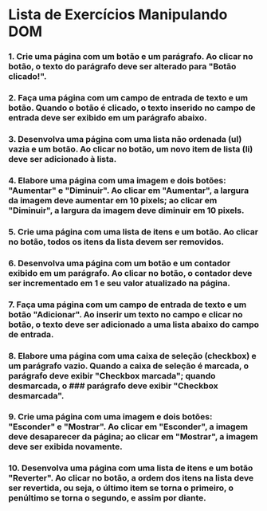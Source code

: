 #  Lista de Exercícios Manipulando DOM
###  1. Crie uma página com um botão e um parágrafo. Ao clicar no botão, o texto do parágrafo deve ser alterado para "Botão clicado!".
 ### 2. Faça uma página com um campo de entrada de texto e um botão. Quando o botão é clicado, o texto inserido no campo de entrada deve ser exibido em um parágrafo abaixo.
### 3. Desenvolva uma página com uma lista não ordenada (ul) vazia e um botão. Ao clicar no botão, um novo item de lista (li) deve ser adicionado à lista.
 ### 4. Elabore uma página com uma imagem e dois botões: "Aumentar" e "Diminuir". Ao clicar em "Aumentar", a largura da imagem deve aumentar em 10 pixels; ao clicar em "Diminuir", a largura da imagem deve diminuir em 10 pixels.
### 5. Crie uma página com uma lista de itens e um botão. Ao clicar no botão, todos os itens da lista devem ser removidos.
### 6. Desenvolva uma página com um botão e um contador exibido em um parágrafo. Ao clicar no botão, o contador deve ser incrementado em 1 e seu valor atualizado na página.
### 7. Faça uma página com um campo de entrada de texto e um botão "Adicionar". Ao inserir um texto no campo e clicar no botão, o texto deve ser adicionado a uma lista abaixo do campo de entrada.
### 8. Elabore uma página com uma caixa de seleção (checkbox) e um parágrafo vazio. Quando a caixa de seleção é marcada, o parágrafo deve exibir "Checkbox marcada"; quando desmarcada, o ### parágrafo deve exibir "Checkbox desmarcada".
### 9. Crie uma página com uma imagem e dois botões: "Esconder" e "Mostrar". Ao clicar em "Esconder", a imagem deve desaparecer da página; ao clicar em "Mostrar", a imagem deve ser exibida novamente.
### 10. Desenvolva uma página com uma lista de itens e um botão "Reverter". Ao clicar no botão, a ordem dos itens na lista deve ser revertida, ou seja, o último item se torna o primeiro, o penúltimo se torna o segundo, e assim por diante.

